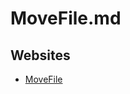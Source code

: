 # MoveFile.md

## Websites

* [MoveFile](https://learn.microsoft.com/en-us/sysinternals/downloads/pendmoves)

